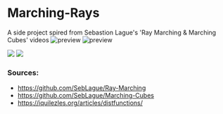 # Marching-Rays
A side project spired from Sebastion Lague's 'Ray Marching & Marching Cubes' videos
![preview](https://github.com/CoffeeCatRailway/Marching-Rays/raw/main/Godot_v4.1.3-stable_mono_win64_11-01-2024_24-31-10.png)
![preview](https://github.com/CoffeeCatRailway/Marching-Rays/raw/main/Godot_v4.1.3-stable_mono_win64_11-01-2024_36-31-10.png)

[![](https://img.youtube.com/vi/M3iI2l0ltbE/0.jpg)](https://www.youtube.com/watch?v=M3iI2l0ltbE)
[![](https://img.youtube.com/vi/Cp5WWtMoeKg/0.jpg)](https://www.youtube.com/watch?v=Cp5WWtMoeKg)

### Sources:
- https://github.com/SebLague/Ray-Marching
- https://github.com/SebLague/Marching-Cubes
- https://iquilezles.org/articles/distfunctions/
